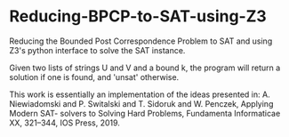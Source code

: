 # Reducing-BPCP-to-SAT-using-Z3
Reducing the Bounded Post Correspondence Problem to SAT and using Z3's python interface to solve the SAT instance.

Given two lists of strings U and V and a bound k, the program will return a solution if one is found, and 'unsat' otherwise.

This work is essentially an implementation of the ideas presented in:
A. Niewiadomski and P. Switalski and T. Sidoruk and W. Penczek, Applying Modern SAT- solvers to Solving Hard Problems, Fundamenta Informaticae XX, 321–344, IOS Press, 2019.
